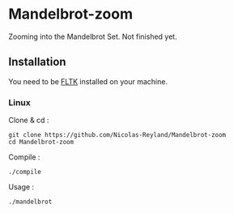 # Mandelbrot-zoom
Zooming into the Mandelbrot Set.
Not finished yet.

## Installation

You need to be [FLTK](https://www.fltk.org/) installed on your machine.

### Linux

Clone & cd :
```
git clone https://github.com/Nicolas-Reyland/Mandelbrot-zoom
cd Mandelbrot-zoom
```
Compile :
```
./compile
```
Usage :
```
./mandelbrot
```
